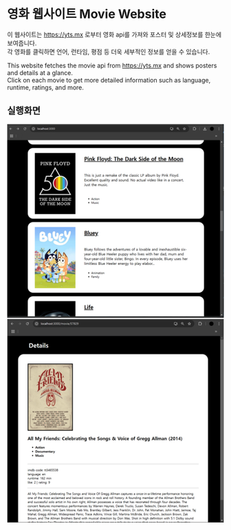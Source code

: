 # 영화 웹사이트 Movie Website

이 웹사이트는 https://yts.mx 로부터 영화 api를 가져와 포스터 및 상세정보를 한눈에 보여줍니다.\
각 영화를 클릭하면 언어, 런타임, 평점 등 더욱 세부적인 정보를 얻을 수 있습니다.

This website fetches the movie api from https://yts.mx and shows posters and details at a glance.\
Click on each movie to get more detailed information such as language, runtime, ratings, and more.

## 실행화면

![실행화면1](https://github.com/hyungEee/movie-website/blob/main/mvweb1.png)
![실행화면2](https://github.com/hyungEee/movie-website/blob/main/mvweb2.png)
